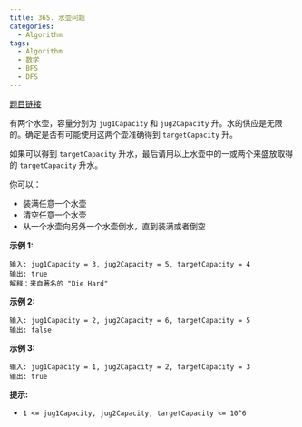 ```yaml
---
title: 365. 水壶问题
categories:
  - Algorithm
tags:
  - Algorithm
  - 数学
  - BFS
  - DFS
---
```


[题目链接](https://leetcode.cn/problems/water-and-jug-problem/)

有两个水壶，容量分别为 `jug1Capacity` 和 `jug2Capacity` 升。水的供应是无限的。确定是否有可能使用这两个壶准确得到 `targetCapacity` 升。

如果可以得到 `targetCapacity` 升水，最后请用以上水壶中的一或两个来盛放取得的 `targetCapacity` 升水。

你可以：

- 装满任意一个水壶
- 清空任意一个水壶
- 从一个水壶向另外一个水壶倒水，直到装满或者倒空

**示例 1:** 

```
输入: jug1Capacity = 3, jug2Capacity = 5, targetCapacity = 4
输出: true
解释：来自著名的 "Die Hard"
```

**示例 2:**

```
输入: jug1Capacity = 2, jug2Capacity = 6, targetCapacity = 5
输出: false
```

**示例 3:**

```
输入: jug1Capacity = 1, jug2Capacity = 2, targetCapacity = 3
输出: true
```

**提示:**

- `1 <= jug1Capacity, jug2Capacity, targetCapacity <= 10^6`